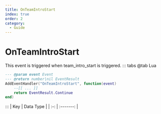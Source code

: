 ```yaml
---
title: OnTeamIntroStart
index: true
order: 2
category:
  - Guide
---
```


# OnTeamIntroStart
This event is triggered when team_intro_start is triggered.
::: tabs
@tab Lua
```lua
--- @param event Event
--- @return number|nil EventResult
AddEventHandler("OnTeamIntroStart", function(event)
    --[[ ... ]]
    return EventResult.Continue
end)
```

:::
| Key | Data Type |
| :-: | :-------: |